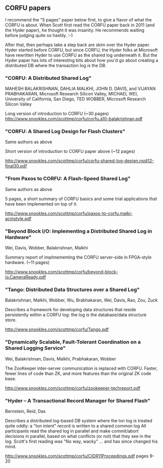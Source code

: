 ## CORFU papers

I recommend the "5 pages" paper below first, to give a flavor of
what the CORFU is about.  When Scott first read the CORFU paper
back in 2011 (and the Hyder paper), he thought it was insanity.
He recommends waiting before judging quite so hastily.  :-)

After that, then perhaps take a step back are skim over the
Hyder paper.  Hyder started before CORFU, but since CORFU, the
Hyder folks at Microsoft have rewritten Hyder to use CORFU as
the shared log underneath it.  But the Hyder paper has lots of
interesting bits about how you'd go about creating a distributed
DB where the transaction log *is* the DB.

### "CORFU: A Distributed Shared Log"

MAHESH BALAKRISHNAN, DAHLIA MALKHI, JOHN D. DAVIS, and VIJAYAN
PRABHAKARAN, Microsoft Research Silicon Valley, MICHAEL WEI,
University of California, San Diego, TED WOBBER, Microsoft Research
Silicon Valley

Long version of introduction to CORFU (~30 pages)
http://www.snookles.com/scottmp/corfu/corfu.a10-balakrishnan.pdf

### "CORFU: A Shared Log Design for Flash Clusters"

Same authors as above

Short version of introduction to CORFU paper above (~12 pages)

http://www.snookles.com/scottmp/corfu/corfu-shared-log-design.nsdi12-final30.pdf

### "From Paxos to CORFU: A Flash-Speed Shared Log"

Same authors as above

5 pages, a short summary of CORFU basics and some trial applications
that have been implemented on top of it.

http://www.snookles.com/scottmp/corfu/paxos-to-corfu.malki-acmstyle.pdf

### "Beyond Block I/O: Implementing a Distributed Shared Log in Hardware"

Wei, Davis, Wobber, Balakrishnan, Malkhi

Summary report of implmementing the CORFU server-side in
FPGA-style hardware. (~11 pages)

http://www.snookles.com/scottmp/corfu/beyond-block-io.CameraReady.pdf

### "Tango: Distributed Data Structures over a Shared Log"

Balakrishnan, Malkhi, Wobber, Wu, Brabhakaran, Wei, Davis, Rao, Zou, Zuck

Describes a framework for developing data structures that reside
persistently within a CORFU log: the log *is* the database/data
structure store.

http://www.snookles.com/scottmp/corfu/Tango.pdf

### "Dynamically Scalable, Fault-Tolerant Coordination on a Shared Logging Service"

Wei, Balakrishnan, Davis, Malkhi, Prabhakaran, Wobber

The ZooKeeper inter-server communication is replaced with CORFU.
Faster, fewer lines of code than ZK, and more features than the
original ZK code base.

http://www.snookles.com/scottmp/corfu/zookeeper-techreport.pdf

### "Hyder – A Transactional Record Manager for Shared Flash"

Bernstein, Reid, Das

Describes a distributed log-based DB system where the txn log is
treated quite oddly: a "txn intent" record is written to a
shared common log All participants read the shared log in
parallel and make commit/abort decisions in parallel, based on
what conflicts (or not) that they see in the log.  Scott's first
reading was "No way, wacky" ... and has since changed his mind.

http://www.snookles.com/scottmp/corfu/CIDR11Proceedings.pdf
pages 9-20

